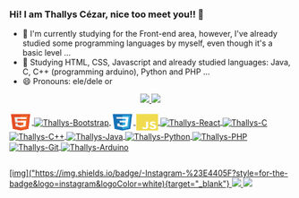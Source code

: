 ### Hi! I am Thallys Cézar, nice too meet you!! 👋

- 🔭 I'm currently studying for the Front-end area, however, I've already studied some programming languages by myself, even though it's a basic level ...
- 🌱 Studying HTML, CSS, Javascript and already studied languages: Java, C, C++ (programming arduino), Python and PHP ...
- 😄 Pronouns: ele/dele or 

<div align="center">
  <a href="https://github.com/thallyscezar">
  <img height="150em" src="https://github-readme-stats.vercel.app/api?username=thallyscezar&show_icons=true&theme=dracula&include_all_commits=true&count_private=true"/>
  <img height="150em" src="https://github-readme-stats.vercel.app/api/top-langs/?username=thallyscezar&layout=compact&langs_count=7&theme=dracula"/>
</div>
  <!--Front-End-->
  <div style="display: inline_block"><br>
  <img align="center" alt="Thallys-HTML" height="30" width="40" src="https://raw.githubusercontent.com/devicons/devicon/master/icons/html5/html5-original.svg">
  <img align="center" alt="Thallys-Bootstrap" height="30" width="40" src="https://cdn.jsdelivr.net/gh/devicons/devicon/icons/bootstrap/bootstrap-original-wordmark.svg">
  <img align="center" alt="Thallys-CSS" height="30" width="40" src="https://raw.githubusercontent.com/devicons/devicon/master/icons/css3/css3-original.svg">
  <img align="center" alt="Thallys-Js" height="30" width="40" src="https://raw.githubusercontent.com/devicons/devicon/master/icons/javascript/javascript-plain.svg">
  <img align="center" alt="Thallys-React" height="30" width="40" src="https://cdn.jsdelivr.net/gh/devicons/devicon/icons/react/react-original-wordmark.svg">
  <!--Back-End-->
  <img align="center" alt="Thallys-C" height="30" width="40" src="https://cdn.jsdelivr.net/gh/devicons/devicon/icons/c/c-original.svg">
  <img align="center" alt="Thallys-C++" height="30" width="40" src="https://cdn.jsdelivr.net/gh/devicons/devicon/icons/cplusplus/cplusplus-original.svg">
  <img align="center" alt="Thallys-Java" height="30" width="40" src="https://cdn.jsdelivr.net/gh/devicons/devicon/icons/java/java-original-wordmark.svg">  
  <img align="center" alt="Thallys-Python" height="30" width="40" src="https://cdn.jsdelivr.net/gh/devicons/devicon/icons/python/python-original-wordmark.svg">  
  <img align="center" alt="Thallys-PHP" height="30" width="40" src="https://cdn.jsdelivr.net/gh/devicons/devicon/icons/php/php-original.svg"> 
  <!--Versionamento-->
  <img align="center" alt="Thallys-Git" height="30" width="40" src="https://cdn.jsdelivr.net/gh/devicons/devicon/icons/git/git-plain-wordmark.svg"> 
  <!--Linguagens/projetos-->
  <img align="center" alt="Thallys-Arduino" height="30" width="40" src="https://cdn.jsdelivr.net/gh/devicons/devicon/icons/arduino/arduino-original-wordmark.svg">
    
 
##
<div>
  <a href="https://www.instagram.com/thallyscezar/" target="_blank">
    <!--<img src="https://img.shields.io/badge/-Instagram-%23E4405F?style=for-the-badge&logo=instagram&logoColor=white" target="_blank">-->
    [img]("https://img.shields.io/badge/-Instagram-%23E4405F?style=for-the-badge&logo=instagram&logoColor=white){target="_blank"}
  </a>
  <a href = "mailto:contatotcezar64@gmail.com">
    <img src="https://img.shields.io/badge/-Gmail-%23333?style=for-the-badge&logo=gmail&logoColor=white" target="_blank">
  </a>
  <a href="https://www.linkedin.com/in/thallyscezar/" target="_blank">
    <img src="https://img.shields.io/badge/-LinkedIn-%230077B5?style=for-the-badge&logo=linkedin&logoColor=white" target="_blank">
  </a>
</div>
